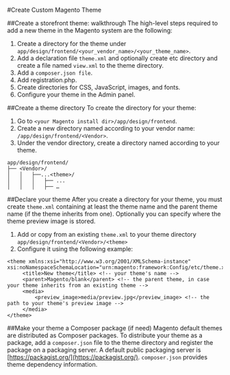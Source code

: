 #Create Custom Magento Theme

##Create a storefront theme: walkthrough
The high-level steps required to add a new theme in the Magento system are the following:
1. Create a directory for the theme under `app/design/frontend/<your_vendor_name>/<your_theme_name>`.
2. Add a declaration file `theme.xml` and optionally create etc directory and create a file named `view.xml` to the theme directory.
3. Add a `composer.json file`.
4. Add registration.php.
5. Create directories for CSS, JavaScript, images, and fonts.
6. Configure your theme in the Admin panel.

##Create a theme directory
To create the directory for your theme:
1. Go to `<your Magento install dir>/app/design/frontend`.
2. Create a new directory named according to your vendor name: `/app/design/frontend/<Vendor>`.
3. Under the vendor directory, create a directory named according to your theme. 
```
app/design/frontend/
├── <Vendor>/
│   │   ├──...<theme>/
│   │   │   ├── ...
│   │   │   ├── …
```

##Declare your theme
After you create a directory for your theme, you must create `theme.xml` containing at least the theme name and the parent theme name (if the theme inherits from one). Optionally you can specify where the theme preview image is stored.
1. Add or copy from an existing `theme.xml` to your theme directory `app/design/frontend/<Vendor>/<theme>`
2. Configure it using the following example:

```
<theme xmlns:xsi="http://www.w3.org/2001/XMLSchema-instance" xsi:noNamespaceSchemaLocation="urn:magento:framework:Config/etc/theme.xsd">
     <title>New theme</title> <!-- your theme's name -->
     <parent>Magento/blank</parent> <!-- the parent theme, in case your theme inherits from an existing theme -->
     <media>
         <preview_image>media/preview.jpg</preview_image> <!-- the path to your theme's preview image -->
     </media>
</theme>
```

##Make your theme a Composer package (if need)
Magento default themes are distributed as Composer packages. 
To distribute your theme as a package, add a `composer.json` file to the theme directory and register the package on a packaging server. 
A default public packaging server is [https://packagist.org/](https://packagist.org/). `composer.json` provides theme dependency information.






